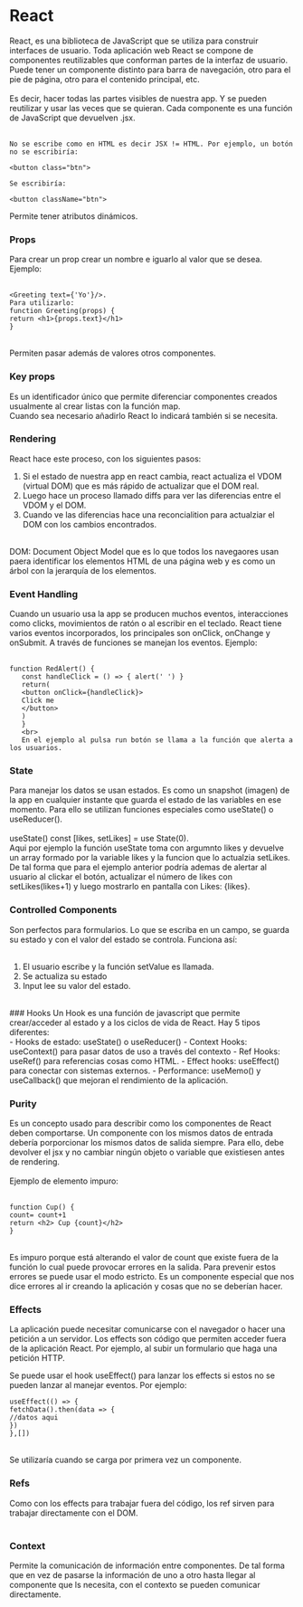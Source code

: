 # React
React, es una biblioteca de JavaScript que se utiliza para construir interfaces de usuario. Toda aplicación web React se compone de componentes reutilizables que conforman partes de la interfaz de usuario. Puede tener un componente distinto para barra de navegación, otro para el pie de página, otro para el contenido principal, etc.   
<br> 
Es decir, hacer todas las partes visibles de nuestra app. Y se pueden reutilizar y usar las veces que se quieran. Cada componente es una función de JavaScript que devuelven .jsx.  
<br> 
````
No se escribe como en HTML es decir JSX != HTML. Por ejemplo, un botón no se escribiría:  
 
<button class="btn">  

Se escribiría:  

<button className="btn">  
````
Permite tener atributos dinámicos.  
  
### Props  
Para crear un prop crear un nombre e iguarlo al valor que se desea. Ejemplo:  
<br>
````
<Greeting text={'Yo'}/>.  
Para utilizarlo:  
function Greeting(props) {  
return <h1>{props.text}</h1>  
}
````
<br> 
Permiten pasar además de valores otros componentes. 

### Key props
Es un identificador único que permite diferenciar componentes creados usualmente al crear listas con la función map.
<br> 
Cuando sea necesario añadirlo React lo indicará también si se necesita.


### Rendering
React hace este proceso, con los siguientes pasos:  
1. Si el estado de nuestra app en react cambia, react actualiza el VDOM (virtual DOM) que es más rápido de actualizar que el DOM real.  
2. Luego hace un proceso llamado diffs para ver las diferencias entre el VDOM y el DOM.  
3. Cuando ve las diferencias hace una reconcialition para actualziar el DOM con los cambios encontrados.  
<br> 
DOM: Document Object Model que es lo que todos los navegaores usan paera identificar los elementos HTML de una página web y es como un árbol con la jerarquía de los elementos.    

### Event Handling 
Cuando un usuario usa la app se producen muchos eventos, interacciones como clicks, movimientos de ratón o al escribir en el teclado. React tiene varios eventos incorporados, los principales son onClick, onChange y onSubmit. A través de funciones se manejan los eventos. Ejemplo:  
<br> 
````
function RedAlert() {   
   const handleClick = () => { alert(' ') }  
   return(  
   <button onClick={handleClick}>   
   Click me  
   </button>  
   )  
   }  
   <br> 
   En el ejemplo al pulsa run botón se llama a la función que alerta a los usuarios.  
````
   ### State
   Para manejar los datos se usan estados. Es como un snapshot (imagen) de la app en cualquier instante que guarda el estado de las variables en ese momento. Para ello se utilizan funciones especiales como useState() o useReducer().  
<br> 
   useState()     const [likes, setLikes] = use State(0). 
  <br> 
Aqui por ejemplo la función useState toma con argumnto likes y devuelve un array formado por la variable likes y la funcion que lo actualzia setLikes. De tal forma que para el ejemplo anterior podría ademas de alertar al usuario al clickar el botón, actualizar el número de likes con setLikes(likes+1) y luego mostrarlo en pantalla con Likes: {likes}.  
    
  ### Controlled Components  
Son perfectos para formularios. Lo que se escriba en un campo, se guarda su estado y con el valor del estado se controla. Funciona así:  
<br> 
1. El usuario escribe y la función setValue es llamada.  
2. Se actualiza su estado  
3. Input lee su valor del estado.  
<br> 
### Hooks  
Un Hook es una función de javascript que permite crear/acceder al estado y a los ciclos de vida de React. Hay 5 tipos diferentes:  
<br> 
- Hooks de estado: useState() o useReducer()  
- Context Hooks: useContext() para pasar datos de uso a través del contexto    
- Ref Hooks: useRef()  para referencias cosas como HTML.  
- Effect hooks: useEffect() para conectar con sistemas externos.  
- Performance: useMemo() y useCallback() que mejoran el rendimiento de la aplicación.  

### Purity
Es un concepto usado para describir como los componentes de React deben comportarse. Un componente con los mismos datos de entrada debería porporcionar los mismos datos de salida siempre. Para ello, debe devolver el jsx y no cambiar ningún objeto o variable que existiesen antes de rendering.  
<br> 
Ejemplo de elemento impuro:  
<br> 
````
function Cup() {  
count= count+1  
return <h2> Cup {count}</h2>  
}
````
<br> 
Es impuro porque está alterando el valor de count que existe fuera de la función lo cual puede provocar errores en la salida. Para prevenir estos errores se puede usar el modo estricto.  
Es un componente especial que nos dice errores al ir creando la aplicación y cosas que no se deberían hacer.

### Effects  
La aplicación puede necesitar comunicarse con el navegador o hacer una petición a un servidor. Los effects son código que permiten acceder fuera de la aplicación React. Por ejemplo, al subir un formulario que haga una petición HTTP.  

Se puede usar el hook useEffect() para lanzar los effects si estos no se pueden lanzar al manejar eventos. Por ejemplo: 
<br> 
````
useEffect(() => {  
fetchData().then(data => {  
//datos aqui  
})  
},[])
```` 
<br> 
Se utilizaría cuando se carga por primera vez un componente.  

### Refs
Como con los effects para trabajar fuera del código, los ref sirven para trabajar directamente con el DOM.  
<br> 
### Context
Permite la comunicación de información entre componentes. De tal forma que en vez de pasarse la información de uno a otro hasta llegar al componente que ls necesita, con el contexto se pueden comunicar directamente.


